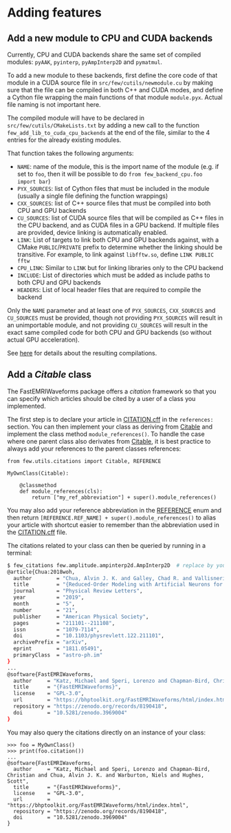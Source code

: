 # Adding features

## Add a new module to CPU and CUDA backends

Currently, CPU and CUDA backends share the same set of compiled modules: `pyAAK`, `pyinterp`, `pyAmpInterp2D` and `pymatmul`.

To add a new module to these backends, first define the core code of that module in a CUDA source file in `src/few/cutils/newmodule.cu` by making sure that
the file can be compiled in both C++ and CUDA modes, and define a Cython file wrapping the main functions of that module `module.pyx`.
Actual file naming is not important here.

The compiled module will have to be declared in `src/few/cutils/CMakeLists.txt` by adding a new call to the function `few_add_lib_to_cuda_cpu_backends`
at the end of the file, similar to the 4 entries for the already existing modules.

That function takes the following arguments:

- `NAME`: name of the module, this is the import name of the module (e.g. if set to `foo`, then it will be possible to do `from few_backend_cpu.foo import bar`)
- `PYX_SOURCES`: list of Cython files that must be included in the module (usually a single file defining the function wrappings)
- `CXX_SOURCES`: list of C++ source files that must be compiled into both CPU and GPU backends
- `CU_SOURCES`: list of CUDA source files that will be compiled as C++ files in the CPU backend, and as CUDA files in a GPU backend. If multiple files are provided, device linking is automatically enabled.
- `LINK`: List of targets to link both CPU and GPU backends against, with a CMake `PUBLIC`/`PRIVATE` prefix to determine whether the linking should be transitive. For example, to link against `libfftw.so`, define `LINK PUBLIC fftw`
- `CPU_LINK`: Similar to `LINK` but for linking libraries only to the CPU backend
- `INCLUDE`: List of directories which must be added as include paths to both CPU and GPU backends
- `HEADERS`: List of local header files that are required to compile the backend

Only the `NAME` parameter and at least one of `PYX_SOURCES`, `CXX_SOURCES` and `CU_SOURCES` must be provided, though not providing `PYX_SOURCES` will result in an unimportable module, and not providing `CU_SOURCES` will result in the exact same compiled code for both CPU and GPU backends (so without actual GPU acceleration).

See [here](deploy.md#understanding-the-cmake-compilation-mechanism) for details about the resulting compilations.

## Add a *Citable* class

The FastEMRIWaveforms package offers a *citation* framework so that you can specify which articles should
be cited by a user of a class you implemented.

The first step is to declare your article in [CITATION.cff](../CITATION) in the `references:` section.
You can then implement your class as deriving from [Citable](few.utils.citations.Citable) and implement the
class method `module_references()`. To handle the case where one parent class also derivates from
[Citable](few.utils.citations.Citable), it is best practice to always add your references to the parent classes
references:

```py3
from few.utils.citations import Citable, REFERENCE

MyOwnClass(Citable):

    @classmethod
    def module_references(cls):
        return ["my_ref_abbreviation"] + super().module_references()
```

You may also add your reference abbreviation in the [REFERENCE](few.utils.citations.REFERENCE) enum and then
return `[REFERENCE.REF_NAME] + super().module_references()` to alias your article with shortcut easier to remember
than the abbreviation used in the [CITATION.cff](../CITATION) file.

The citations related to your class can then be queried by running in a terminal:

```bash
$ few_citations few.amplitude.ampinterp2d.AmpInterp2D  # replace by your class module and name
@article{Chua:2018woh,
  author        = "Chua, Alvin J. K. and Galley, Chad R. and Vallisneri, Michele",
  title         = "{Reduced-Order Modeling with Artificial Neurons for Gravitational-Wave Inference}",
  journal       = "Physical Review Letters",
  year          = "2019",
  month         = "5",
  number        = "21",
  publisher     = "American Physical Society",
  pages         = "211101--211108",
  issn          = "1079-7114",
  doi           = "10.1103/physrevlett.122.211101",
  archivePrefix = "arXiv",
  eprint        = "1811.05491",
  primaryClass  = "astro-ph.im"
}
...
@software{FastEMRIWaveforms,
  author     = "Katz, Michael and Speri, Lorenzo and Chapman-Bird, Christian and Chua, Alvin J. K. and Warburton, Niels and Hughes, Scott",
  title      = "{FastEMRIWaveforms}",
  license    = "GPL-3.0",
  url        = "https://bhptoolkit.org/FastEMRIWaveforms/html/index.html",
  repository = "https://zenodo.org/records/8190418",
  doi        = "10.5281/zenodo.3969004"
}
```

You may also query the citations directly on an instance of your class:

```py3
>>> foo = MyOwnClass()
>>> print(foo.citation())
...
@software{FastEMRIWaveforms,
  author     = "Katz, Michael and Speri, Lorenzo and Chapman-Bird, Christian and Chua, Alvin J. K. and Warburton, Niels and Hughes, Scott",
  title      = "{FastEMRIWaveforms}",
  license    = "GPL-3.0",
  url        = "https://bhptoolkit.org/FastEMRIWaveforms/html/index.html",
  repository = "https://zenodo.org/records/8190418",
  doi        = "10.5281/zenodo.3969004"
}
```
